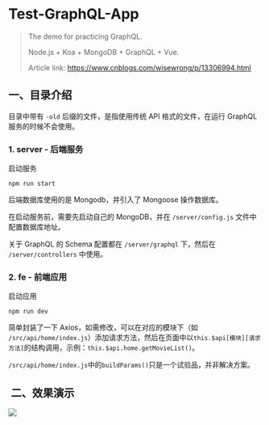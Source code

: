 # Test-GraphQL-App

>The demo for practicing GraphQL.
>
>Node.js + Koa + MongoDB + GraphQL + Vue.
>
>Article link: https://www.cnblogs.com/wisewrong/p/13306994.html



## 一、目录介绍

目录中带有 `-old` 后缀的文件，是指使用传统 API 格式的文件，在运行 GraphQL 服务的时候不会使用。

### 1. server - 后端服务

启动服务

```
npm run start
```

后端数据库使用的是 Mongodb，并引入了 Mongoose 操作数据库。

在启动服务前，需要先启动自己的 MongoDB，并在 `/server/config.js` 文件中配置数据库地址。

关于 GraphQL 的 Schema 配置都在 `/server/graphql` 下，然后在 `/server/controllers` 中使用。

### 2. fe - 前端应用

启动应用

```
npm run dev
```

简单封装了一下 Axios，如需修改，可以在对应的模块下（如 `/src/api/home/index.js`）添加请求方法，然后在页面中以`this.$api[模块][请求方法]`的结构调用，示例：`this.$api.home.getMovieList()`。

`/src/api/home/index.js`中的`buildParams()`只是一个试验品，并非解决方案。



##  二、效果演示

![](https://img2020.cnblogs.com/blog/1059788/202007/1059788-20200724135450005-417514786.gif)

